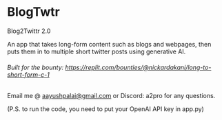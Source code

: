 # BlogTwtr
Blog2Twittr 2.0

An app that takes long-form content such as blogs and webpages, then puts them in to multiple short twitter posts using generative AI. 

###### Built for the bounty: https://replit.com/bounties/@nickardakani/long-to-short-form-c-1

Email me @ aayushpalai@gmail.com or Discord: a2pro for any questions.

(P.S. to run the code, you need to put your OpenAI API key in app.py)
